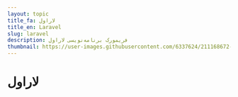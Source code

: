 ```yaml
---
layout: topic
title_fa: لاراول
title_en: Laravel
slug: laravel
description: فریمورک برنامه‌نویسی لاراول
thumbnail: https://user-images.githubusercontent.com/6337624/211168672-32d060b4-dd20-4580-9062-f2cb1a9029cc.png
---
```


# لاراول
